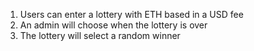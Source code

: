 1. Users can enter a lottery with ETH based in a USD fee
2. An admin will choose when the lottery is over
3. The lottery will select a random winner
